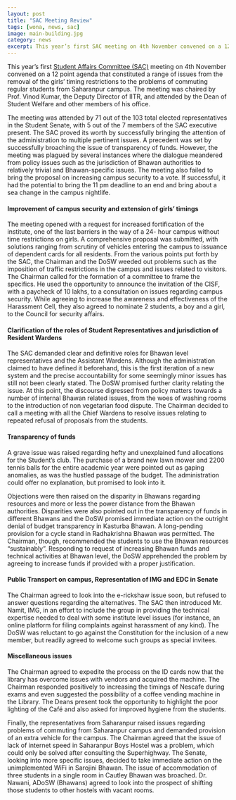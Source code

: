 ```yaml
---
layout: post
title: "SAC Meeting Review"
tags: [wona, news, sac]
image: main-building.jpg
category: news
excerpt: This year’s first SAC meeting on 4th November convened on a 12 point agenda that constituted a range of issues from the removal of the girls’ timing restrictions to the problems of commuting regular students from Saharanpur campus.
---
```


This year’s first [Student Affairs Committee (SAC)](https://www.facebook.com/groups/VikasVaadiSAC/) meeting on 4th November convened on a 12 point agenda that constituted a range of issues from the removal of the girls’ timing restrictions to the problems of commuting regular students from Saharanpur campus. The meeting was chaired by Prof. Vinod Kumar, the Deputy Director of IITR, and attended by the Dean of Student Welfare and other members of his office.

The meeting was attended by 71 out of the 103 total elected representatives in the Student Senate, with 5 out of the 7 members of the SAC executive present.
The SAC proved its worth by successfully bringing the attention of the administration to multiple pertinent issues. A precedent was set by successfully broaching the issue of transparency of funds. However, the meeting was plagued by several instances where the dialogue meandered from policy issues such as the jurisdiction of Bhawan authorities to relatively trivial and Bhawan-specific issues. The meeting also failed to bring the proposal on increasing campus security to a
vote. If successful, it had the potential to bring the 11 pm deadline to an end and bring about a sea change in the campus nightlife. 

#### Improvement of campus security and extension of girls’ timings

The meeting opened with a request for increased fortification of the institute, one of the last barriers in the way of a 24- hour campus without time restrictions on girls. A comprehensive proposal was submitted, with solutions ranging from scrutiny of vehicles entering the campus to issuance of dependent cards for all residents. From the various points put forth by the SAC, the Chairman and the DoSW weeded out problems such as the imposition of traffic restrictions in the
campus and issues related to visitors. The Chairman called for the formation of a committee to frame the specifics. He used the opportunity to announce the invitation of the CISF, with a paycheck of 10 lakhs, to a consultation on issues regarding campus security. While agreeing to increase the awareness and effectiveness of the Harassment Cell, they also agreed to nominate 2 students, a boy and a girl, to the Council for security affairs.

#### Clarification of the roles of Student Representatives and jurisdiction of Resident Wardens

The SAC demanded clear and definitive roles for Bhawan level representatives and the Assistant Wardens. Although the administration claimed to have defined it beforehand, this is the first iteration of a new system and the precise accountability for some seemingly minor issues has still not been clearly stated. The DoSW promised further clarity relating the issue. At this point, the discourse digressed from policy matters towards a number of internal Bhawan related issues, from the woes
of washing rooms to the introduction of non vegetarian food dispute. The Chairman decided to call a meeting with all the Chief Wardens to resolve issues relating to repeated refusal of proposals from the students.

#### Transparency of funds

A grave issue was raised regarding hefty and unexplained fund allocations for the Student’s club. The purchase of a brand new lawn mower and 2200 tennis balls for the entire academic year were pointed out as gaping anomalies, as was the hustled passage of the budget. The administration could offer no explanation, but promised to look into it.

Objections were then raised on the disparity in Bhawans regarding resources and more or less the power distance from the Bhawan authorities. Disparities were also pointed out in the transparency of funds in different Bhawans and the DoSW promised immediate action on the outright denial of budget transparency in Kasturba Bhawan. A long-pending provision for a cycle stand in Radhakrishna Bhawan was permitted. The Chairman, though, recommended the students to use the Bhawan resources
“sustainably”. Responding to request of increasing Bhawan funds and technical activities at Bhawan level, the DoSW apprehended the problem by agreeing to increase funds if provided with a proper justification.

#### Public Transport on campus, Representation of IMG and EDC in Senate

The Chairman agreed to look into the e-rickshaw issue soon, but refused to answer questions regarding the alternatives. The SAC then introduced Mr. Namit, IMG, in an effort to include the group in providing the technical expertise needed to deal with some institute level issues (for instance, an online platform for filing complaints against harassment of any kind). The DoSW was reluctant to go against the Constitution for the inclusion of a new member, but readily agreed
to welcome such groups as special invitees.


#### Miscellaneous issues

The Chairman agreed to expedite the process on the ID cards now that the library has overcome issues with vendors and acquired the machine. The Chairman responded positively to increasing the timings of Nescafe during exams and even suggested the possibility of a coffee vending machine in the Library. The Deans present took the opportunity to highlight the poor lighting of the Café and also asked for improved hygiene from the students.

Finally, the representatives from Saharanpur raised issues regarding problems of commuting from Saharanpur campus and demanded provision of an extra vehicle for the campus. The Chairman agreed that the issue of lack of internet speed in Saharanpur Boys Hostel was a problem, which could only be solved after consulting the Superhighway. The Senate, looking into more specific issues, decided to take immediate action on the unimplemented WiFi in Sarojini Bhawan. The issue of accommodation
of three students in a single room in Cautley Bhawan was broached. Dr. Nawani, ADoSW (Bhawans) agreed to look into the prospect of shifting those students to other hostels with vacant rooms.

